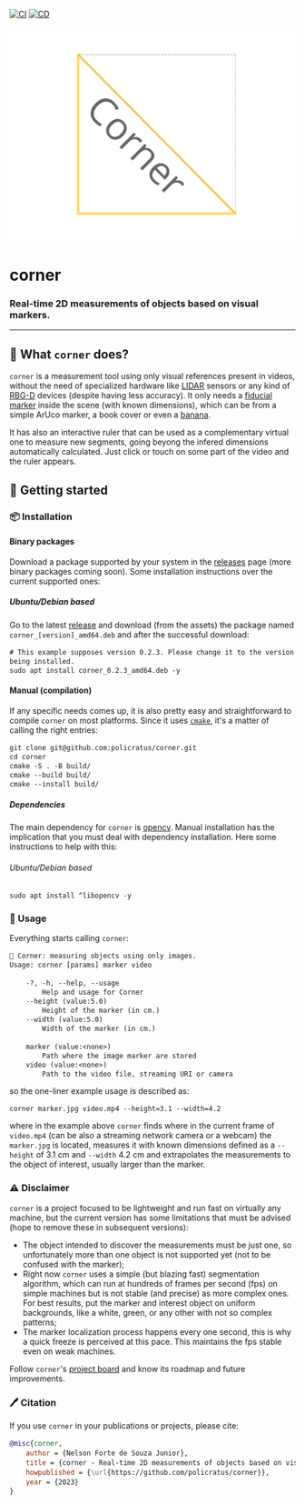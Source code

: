 [![CI](https://github.com/policratus/corner/actions/workflows/ci.yml/badge.svg)](https://github.com/policratus/corner/actions/workflows/ci.yml)
[![CD](https://github.com/policratus/corner/actions/workflows/cd.yml/badge.svg)](https://github.com/policratus/corner/actions/workflows/cd.yml)

![corner](docs/corner.png)

# corner

### Real-time 2D measurements of objects based on visual markers.
---

## 📐 What `corner` does?
`corner` is a measurement tool using only visual references present in videos, without the need of specialized hardware like [LIDAR](https://en.wikipedia.org/wiki/Lidar) sensors or any kind of [RBG-D](https://www.e-consystems.com/blog/camera/technology/what-are-rgbd-cameras-why-rgbd-cameras-are-preferred-in-some-embedded-vision-applications) devices (despite having less accuracy). It only needs a [fiducial marker](https://en.wikipedia.org/wiki/Fiducial_marker) inside the scene (with known dimensions), which can be from a simple ArUco marker, a book cover or even a [banana](https://knowyourmeme.com/memes/banana-for-scale).

It has also an interactive ruler that can be used as a complementary virtual one to measure new segments, going beyong the infered dimensions automatically calculated. Just click or touch on some part of the video and the ruler appears.

## 🎉 Getting started
### 📦 Installation
#### Binary packages
Download a package supported by your system in the [releases](https://github.com/policratus/corner/releases/latest) page (more binary packages coming soon). Some installation instructions over the current supported ones:
##### Ubuntu/Debian based
Go to the latest [release](https://github.com/policratus/corner/releases/latest) and download (from the assets) the package named `corner_[version]_amd64.deb` and after the successful download:

```shell
# This example supposes version 0.2.3. Please change it to the version being installed.
sudo apt install corner_0.2.3_amd64.deb -y
```

#### Manual (compilation)
If any specific needs comes up, it is also pretty easy and straightforward to compile `corner` on most platforms. Since it uses [`cmake`](https://cmake.org), it's a matter of calling the right entries:

```shell
git clone git@github.com:policratus/corner.git
cd corner
cmake -S . -B build/
cmake --build build/
cmake --install build/
```

##### Dependencies
The main dependency for `corner` is [opencv](https://opencv.org). Manual installation has the implication that you must deal with dependency installation. Here some instructions to help with this:

###### Ubuntu/Debian based

```shell
sudo apt install ^libopencv -y
```

### 🚸 Usage
Everything starts calling `corner`:

```shell
📐 Corner: measuring objects using only images.
Usage: corner [params] marker video

	-?, -h, --help, --usage
		Help and usage for Corner
	--height (value:5.0)
		Height of the marker (in cm.)
	--width (value:5.0)
		Width of the marker (in cm.)

	marker (value:<none>)
		Path where the image marker are stored
	video (value:<none>)
		Path to the video file, streaming URI or camera
```

so the one-liner example usage is described as:

```shell
corner marker.jpg video.mp4 --height=3.1 --width=4.2
```

where in the example above `corner` finds where in the current frame of `video.mp4` (can be also a streaming network camera or a webcam) the `marker.jpg` is located, measures it with known dimensions defined as a `--height` of 3.1 cm and `--width` 4.2 cm and extrapolates the measurements to the object of interest, usually larger than the marker.

### ⚠️ Disclaimer
`corner` is a project focused to be lightweight and run fast on virtually any machine, but the current version has some limitations that must be advised (hope to remove these in subsequent versions):

* The object intended to discover the measurements must be just one, so unfortunately more than one object is not supported yet (not to be confused with the marker);
* Right now `corner` uses a simple (but blazing fast) segmentation algorithm, which can run at hundreds of frames per second (fps) on simple machines but is not stable (and precise) as more complex ones. For best results, put the marker and interest object on uniform backgrounds, like a white, green, or any other with not so complex patterns;
* The marker localization process happens every one second, this is why a quick freeze is perceived at this pace. This maintains the fps stable even on weak machines.

Follow `corner`'s [project board](https://github.com/users/policratus/projects/1) and know its roadmap and future improvements.

### 🖊️ Citation
If you use `corner` in your publications or projects, please cite:

```BibTeX
@misc{corner,
    author = {Nelson Forte de Souza Junior},
    title = {corner - Real-time 2D measurements of objects based on visual markers.},
    howpublished = {\url{https://github.com/policratus/corner}},
    year = {2023}
}
```
